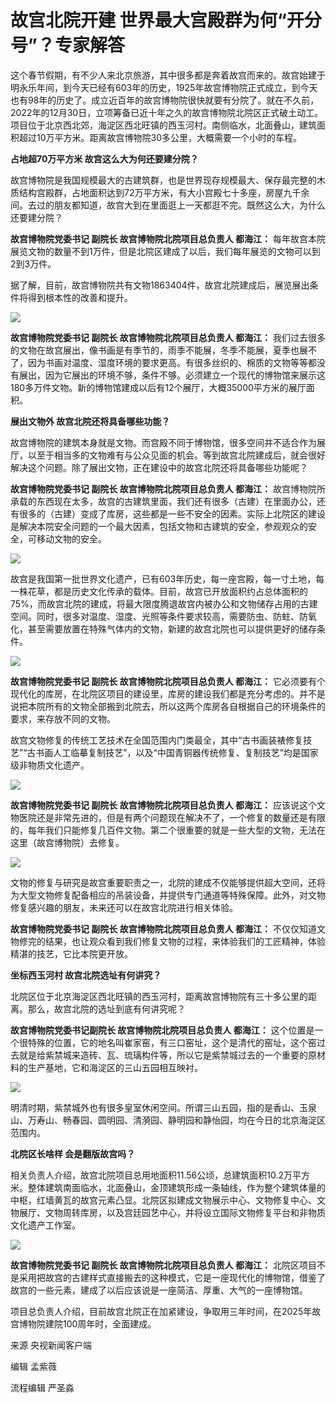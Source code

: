 # 故宫北院开建 世界最大宫殿群为何“开分号”？专家解答

这个春节假期，有不少人来北京旅游，其中很多都是奔着故宫而来的。故宫始建于明永乐年间，到今天已经有603年的历史，1925年故宫博物院正式成立，到今天也有98年的历史了。成立近百年的故宫博物院很快就要有分院了。就在不久前，2022年的12月30日，立项筹备已近十年之久的故宫博物院北院区正式破土动工。项目位于北京西北郊，海淀区西北旺镇的西玉河村。南侧临水，北面叠山，建筑面积超过10万平方米。距离故宫博物院30多公里，大概需要一个小时的车程。

**占地超70万平方米 故宫这么大为何还要建分院？**

故宫博物院是我国规模最大的古建筑群，也是世界现存规模最大、保存最完整的木质结构宫殿群，占地面积达到72万平方米，有大小宫殿七十多座，房屋九千余间。去过的朋友都知道，故宫大到在里面逛上一天都逛不完。既然这么大，为什么还要建分院？

**故宫博物院党委书记 副院长 故宫博物院北院项目总负责人 都海江：**
每年故宫本院展览文物的数量不到1万件，但是北院区建成了以后，我们每年展览的文物可以到2到3万件。

据了解，目前，故宫博物院共有文物1863404件，故宫北院建成后，展览展出条件将得到根本性的改善和提升。

![](https://inews.gtimg.com/newsapp_bt/0/15628394209/1000)

**故宫博物院党委书记 副院长 故宫博物院北院项目总负责人 都海江：**
我们过去很多的文物在故宫展出，像书画是有季节的，雨季不能展，冬季不能展，夏季也展不了，因为书画对温度、湿度环境的要求更高。有很多丝织的、棉质的文物等等都没有展出，因为它展出的环境不够，条件不够。必须建立一个现代的博物馆来展示这180多万件文物。新的博物馆建成以后有12个展厅，大概35000平方米的展厅面积。

**展出文物外 故宫北院还将具备哪些功能？**

故宫博物院的建筑本身就是文物。而宫殿不同于博物馆，很多空间并不适合作为展厅，以至于相当多的文物难有与公众见面的机会。等到故宫北院建成后，就会很好解决这个问题。除了展出文物，正在建设中的故宫北院还将具备哪些功能呢？

**故宫博物院党委书记 副院长 故宫博物院北院项目总负责人 都海江：**
故宫博物院所承载的东西现在太多，故宫的古建筑里面，我们还有很多（古建）在里面办公，还有很多的（古建）变成了库房，这些都是一些不安全的因素。实际上北院区的建设是解决本院安全问题的一个最大因素，包括文物和古建筑的安全，参观观众的安全，可移动文物的安全。

![](https://inews.gtimg.com/newsapp_bt/0/15628394212/1000)

故宫是我国第一批世界文化遗产，已有603年历史，每一座宫殿，每一寸土地，每一株花草，都是历史文化传承的载体。目前，故宫已开放面积约占总体面积的75%，而故宫北院的建成，将最大限度腾退故宫内被办公和文物储存占用的古建空间。同时，很多对温度、湿度、光照等条件要求较高，需要防虫、防蛀、防氧化，甚至需要放置在特殊气体内的文物，新建的故宫北院也可以提供更好的储存条件。

![](https://inews.gtimg.com/newsapp_bt/0/15628394204/1000)

**故宫博物院党委书记 副院长 故宫博物院北院项目总负责人 都海江：**
它必须要有个现代化的库房，在北院区项目的建设里，库房的建设我们都是充分考虑的。并不是说把本院所有的文物全部搬到北院去，所以这两个库房各自根据自己的环境条件的要求，来存放不同的文物。

故宫文物修复的传统工艺技术在全国范围内门类最全，其中“古书画装裱修复技艺”“古书画人工临摹复制技艺”，以及“中国青铜器传统修复、复制技艺”均是国家级非物质文化遗产。

![](https://inews.gtimg.com/newsapp_bt/0/15628394206/1000)

**故宫博物院党委书记 副院长 故宫博物院北院项目总负责人 都海江：**
应该说这个文物医院还是非常先进的，但是有两个问题现在解决不了，一个修复的数量还是有限的，每年我们只能修复几百件文物。第二个很重要的就是一些大型的文物，无法在这里（故宫博物院）去修复。

![](https://inews.gtimg.com/newsapp_bt/0/15628394208/1000)

文物的修复与研究是故宫重要职责之一，北院的建成不仅能够提供超大空间，还将为大型文物修复配备相应的吊装设备，并提供专门通道等特殊保障。此外，对文物修复感兴趣的朋友，未来还可以在故宫北院进行相关体验。

**故宫博物院党委书记 副院长 故宫博物院北院项目总负责人 都海江：**
不仅仅知道文物修完的结果，也让观众看到我们修复文物的过程，来体验我们的工匠精神，体验精湛的技艺，它比本院更开放。

**坐标西玉河村 故宫北院选址有何讲究？**

北院区位于北京海淀区西北旺镇的西玉河村，距离故宫博物院有三十多公里的距离。那么，故宫北院的选址到底有何讲究呢？

**故宫博物院党委书记副院长 故宫博物院北院项目总负责人 都海江：**
这个位置是一个很特殊的位置，它的地名叫崔家窑，有三口窑址，这个是清代的窑址，这个窑过去就是给紫禁城来造砖、瓦、琉璃构件等，所以它是紫禁城过去的一个重要的原材料的生产基地，它和海淀区的三山五园相互映衬。

![](https://inews.gtimg.com/newsapp_bt/0/15628394210/1000)

明清时期，紫禁城外也有很多皇室休闲空间。所谓三山五园，指的是香山、玉泉山、万寿山、畅春园、圆明园、清漪园、静明园和静怡园，均在今日的北京海淀区范围内。

**北院区长啥样 会是翻版故宫吗？**

相关负责人介绍，故宫北院项目总用地面积11.56公顷，总建筑面积10.2万平方米。整体建筑南面临水，北面叠山，金顶建筑形成一条轴线，作为整个建筑体量的中枢，红墙黄瓦的故宫元素凸显。北院区拟建成文物展示中心、文物修复中心、文物展厅、文物周转库房，以及宫廷园艺中心，并将设立国际文物修复平台和非物质文化遗产工作室。

![](https://inews.gtimg.com/newsapp_bt/0/15628394211/1000)

**故宫博物院党委书记 副院长 故宫博物院北院项目总负责人 都海江：**
北院区项目不是采用把故宫的古建样式直接搬去的这种模式，它是一座现代化的博物馆，借鉴了故宫的一些元素，建成了以后应该说是一座简洁、厚重、大气的一座博物馆。

项目总负责人介绍，目前故宫北院正在加紧建设，争取用三年时间，在2025年故宫博物院建院100周年时，全面建成。

来源 央视新闻客户端

编辑 孟紫薇

流程编辑 严圣淼

